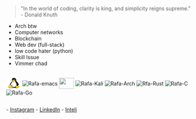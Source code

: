   <blockquote>
  <p>"In the world of coding, clarity is king, and simplicity reigns supreme." - Donald Knuth</p>
  </blockquote>

  * Arch btw
  * Computer networks
  * Blockchain
  * Web dev (full-stack)
  * low code hater (python)
  * Skill Issue
  * Vimmer chad
  
  <div style="display: inline_block"><br>
  <img align="center" alt="Rafa-Linux" height="30" width="40" src="https://raw.githubusercontent.com/devicons/devicon/1119b9f84c0290e0f0b38982099a2bd027a48bf1/icons/linux/linux-original.svg">    
  <img align="center" alt="Rafa-emacs" height="30" width="40" src="https://cdn.jsdelivr.net/gh/devicons/devicon@latest/icons/emacs/emacs-original.svg" />
  <img align="center" alt"Rafa-nvim" height="30" width="40" src="https://cdn.jsdelivr.net/gh/devicons/devicon@latest/icons/neovim/neovim-original.svg" />        
  <img align="center" alt="Rafa-Kali" height="30" width="40" src="https://raw.githubusercontent.com/lukas-w/font-logos/7f4c5a21ce7f71f30c082c4c28b57cf38f464912/vectors/kali-linux.svg">
  <img align="center" alt="Rafa-Arch" height="30" width="40" src="https://icon.icepanel.io/Technology/svg/Arch-Linux.svg">
  <img align="center" alt="Rfa-Rust" height="30" width="40" src="https://camo.githubusercontent.com/bb96d1e805142626a321e8cff0d31a5ca2064c4e62dd5676a7e98cdbe27fb93f/68747470733a2f2f72757374616365616e2e6e65742f6173736574732f72757374616365616e2d666c61742d6e6f736861646f772e737667">
  <img align="center" alt="Rafa-C" height="30" width="40" src="https://cdn.jsdelivr.net/gh/devicons/devicon/icons/c/c-original.svg">
  <img align="center" alt="Rafa-Go" height="30" width="40" src="https://cdn.jsdelivr.net/gh/devicons/devicon/icons/go/go-original.svg">
</div>
 
 ##
 
<div>
- <a href="https://instagram.com/rcoutin">Instagram</a>
- <a href="https://www.linkedin.com/in/rafael-coutinho2004">LinkedIn</a>
- <a href="https://www.inteli.edu.br/">Inteli</a>
</div>
